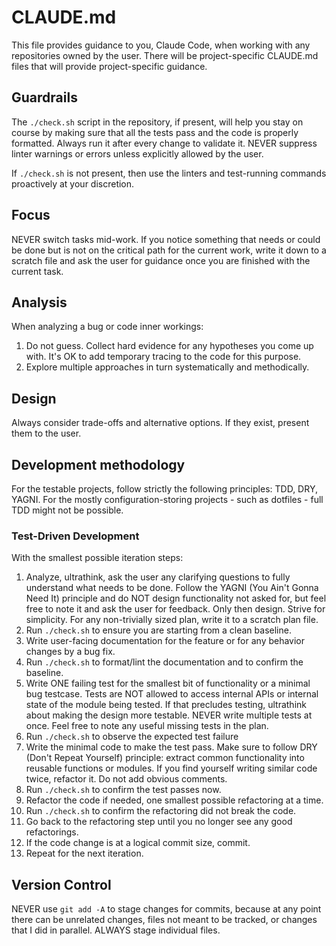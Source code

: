 # CLAUDE.md

This file provides guidance to you, Claude Code, when working with any
repositories owned by the user. There will be project-specific CLAUDE.md files
that will provide project-specific guidance.

## Guardrails

The `./check.sh` script in the repository, if present, will help you stay on
course by making sure that all the tests pass and the code is properly
formatted. Always run it after every change to validate it. NEVER suppress
linter warnings or errors unless explicitly allowed by the user.

If `./check.sh` is not present, then use the linters and test-running commands
proactively at your discretion.

## Focus

NEVER switch tasks mid-work. If you notice something that needs or could be done
but is not on the critical path for the current work, write it down to a scratch
file and ask the user for guidance once you are finished with the current task.

## Analysis

When analyzing a bug or code inner workings:

1. Do not guess. Collect hard evidence for any hypotheses you come up with. It's
   OK to add temporary tracing to the code for this purpose.
1. Explore multiple approaches in turn systematically and methodically.

## Design

Always consider trade-offs and alternative options. If they exist, present them
to the user.

## Development methodology

For the testable projects, follow strictly the following principles: TDD, DRY,
YAGNI. For the mostly configuration-storing projects - such as dotfiles - full
TDD might not be possible.

### Test-Driven Development

With the smallest possible iteration steps:

1. Analyze, ultrathink, ask the user any clarifying questions to fully
   understand what needs to be done. Follow the YAGNI (You Ain't Gonna Need It)
   principle and do NOT design functionality not asked for, but feel free to
   note it and ask the user for feedback. Only then design. Strive for
   simplicity. For any non-trivially sized plan, write it to a scratch plan
   file.
1. Run `./check.sh` to ensure you are starting from a clean baseline.
1. Write user-facing documentation for the feature or for any behavior changes
   by a bug fix.
1. Run `./check.sh` to format/lint the documentation and to confirm the
   baseline.
1. Write ONE failing test for the smallest bit of functionality or a minimal bug
   testcase. Tests are NOT allowed to access internal APIs or internal state of
   the module being tested. If that precludes testing, ultrathink about making
   the design more testable. NEVER write multiple tests at once. Feel free to
   note any useful missing tests in the plan.
1. Run `./check.sh` to observe the expected test failure
1. Write the minimal code to make the test pass. Make sure to follow DRY (Don't
   Repeat Yourself) principle: extract common functionality into reusable
   functions or modules. If you find yourself writing similar code twice,
   refactor it. Do not add obvious comments.
1. Run `./check.sh` to confirm the test passes now.
1. Refactor the code if needed, one smallest possible refactoring at a time.
1. Run `./check.sh` to confirm the refactoring did not break the code.
1. Go back to the refactoring step until you no longer see any good
   refactorings.
1. If the code change is at a logical commit size, commit.
1. Repeat for the next iteration.

## Version Control

NEVER use `git add -A` to stage changes for commits, because at any point there
can be unrelated changes, files not meant to be tracked, or changes that I did
in parallel. ALWAYS stage individual files.
